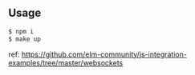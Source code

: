 
## Usage

```bash
$ npm i
$ make up
```

ref: https://github.com/elm-community/js-integration-examples/tree/master/websockets
